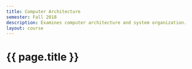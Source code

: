 ```yaml
---
title: Computer Architecture
semester: Fall 2018
description: Examines computer architecture and system organization.
layout: course
---
```


# {{ page.title }}